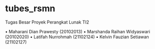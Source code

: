 # tubes_rsmn
Tugas Besar Proyek Perangkat Lunak TI2

•	Maharani Dian Prawesty 		    (20102013)
•	Marshanda Raihan Widyaswari 	(20102020)
•	Latifah Nurrohmah 			      (21102124)
•	Kelvin Fauzian Setiawan 		  (21102127)

